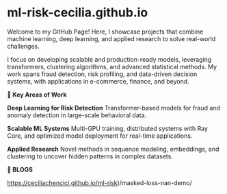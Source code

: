 # ml-risk-cecilia.github.io

Welcome to my GitHub Page! Here, I showcase projects that combine machine learning, deep learning, and applied research to solve real-world challenges.

I focus on developing scalable and production-ready models, leveraging transformers, clustering algorithms, and advanced statistical methods. My work spans fraud detection, risk profiling, and data-driven decision systems, with applications in e-commerce, finance, and beyond.

**🔬 Key Areas of Work**

**Deep Learning for Risk Detection**
Transformer-based models for fraud and anomaly detection in large-scale behavioral data.

**Scalable ML Systems**
Multi-GPU training, distributed systems with Ray Core, and optimized model deployment for real-time applications.

**Applied Research**
Novel methods in sequence modeling, embeddings, and clustering to uncover hidden patterns in complex datasets.

**🔬 BLOGS**

https://ceciliachencici.github.io/ml-risk)/masked-loss-nan-demo/


